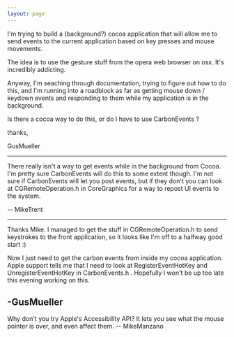 ```yaml
---
layout: page
---
```




I'm trying to build a (background?) cocoa application that will allow me to send events to the current application based on key presses and mouse movements.

The idea is to use the gesture stuff from the opera web browser on osx.  It's incredibly addicting.

Anyway, I'm seaching through documentation, trying to figure out how to do this, and I'm running into a roadblock as far as getting mouse down / keydown events and responding to them while my application is in the background.

Is there a cocoa way to do this, or do I have to use CarbonEvents ?

thanks,

GusMueller

----
There really isn't a way to get events while in the background from Cocoa. I'm pretty sure CarbonEvents will do this to some extent though. I'm not sure if CarbonEvents will let you post events, but if they don't you can look at CGRemoteOperation.h in CoreGraphics for a way to repost UI events to the system.

-- MikeTrent

----

Thanks Mike.
I managed to get the stuff in CGRemoteOperation.h to send keystrokes to the front application, so it looks like I'm off to a halfway good start :)

Now I just need to get the carbon events from inside my cocoa application.  Apple support tells me that I need to look at RegisterEventHotKey and UnregisterEventHotKey in CarbonEvents.h .  Hopefully I won't be up too late this evening working on this.

-GusMueller
----
Why don't you try Apple's Accessibility API? It lets you see what the mouse pointer is over, and even affect them.
-- MikeManzano
